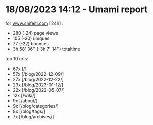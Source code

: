 # 18/08/2023 14:12 - Umami report
for www.shifeiti.com [24h] :

 - 280 (-24) page views
 - 105 (-20) uniques
 - 77 (-22) bounces
 - 3h 58' 36'' (-3h 7' 14'') totaltime


top 10 urls:
 - 67x [/]
 - 57x [/blog/2022-12-09/]
 - 27x [/blog/2022-12-22/]
 - 23x [/blog/2023-01-12/]
 - 22x [/blog/2022-05-07/]
 - 12x [/wiki/]
 - 9x [/about/]
 - 9x [/blog/categories/]
 - 8x [/blog/tags/]
 - 7x [/blog/archives/]


